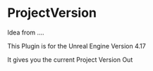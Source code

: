 # ProjectVersion

Idea from ....


This Plugin is for the Unreal Engine Version 4.17

It gives you the current Project Version Out
